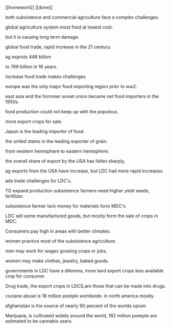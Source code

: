 [[homework]] [[done]]

both subsistence and commercial agriculture face a complex challenges.



global agriculture system most food at lowest cost.

but it is causing long term damage.



global food trade, rapid increase in the 21 century.

ag exprots 448 billion

to 769 billion in 16 years.


increase food trade makes challenges


europe was the only major food importing region prior to ww2.

east asia and the formmer soviet union became net food importers in the 1950s.

food production could not keep up with the populous.

more export crops for sale.



Japan is the leading importer of food.


the united states is the leading exporter of grain.



from western hemisphere to eastern hemisphere.


the overall share of export by the USA has fallen sharply,

ag exports from the USA have increase, but LDC had more rapid increases.

ads
trade challenges for LDC's.

TO expand production subsistence farmers need higher yield seeds, fertilizer.

subsistence farmer lack money for materials form MDC's

LDC sell some manufactured goods, but mostly form the sale of crops in MDC.

Consumers pay high in areas with better climates.

women practice most of the subsistence agriculture.


men may work for wages growing crops or jobs.

women may make clothes, jewelry, baked goods.

governments in LDC have a dilemma, more land export crops less available crop for consumer.





Drug trade,
the export crops in LDCS,are those that can  be made into drugs.



cociane abuse is 18 million peolple worldwide. in north america mostly.


afghanistan is the source of nearly 90 percent of the worlds opium


Marijuana, is cultivated widely around the world, 182 million poeeple are estimated to be cannabis users.
